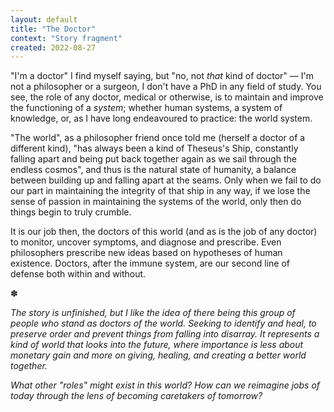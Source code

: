 ```yaml
---
layout: default
title: "The Doctor"
context: "Story fragment"
created: 2022-08-27
---
```


"I'm a doctor" I find myself saying, but "no, not *that* kind of doctor" — I'm not a philosopher or a surgeon, I don't have a PhD in any field of study. You see, the role of any doctor, medical or otherwise, is to maintain and improve the functioning of a *system*; whether human systems, a system of knowledge, or, as I have long endeavoured to practice: the world system.

"The world", as a philosopher friend once told me (herself a doctor of a different kind), "has always been a kind of Theseus's Ship, constantly falling apart and being put back together again as we sail through the endless cosmos", and thus is the natural state of humanity, a balance between building up and falling apart at the seams. Only when we fail to do our part in maintaining the integrity of that ship in any way, if we lose the sense of passion in maintaining the systems of the world, only then do things begin to truly crumble.

It is our job then, the doctors of this world (and as is the job of any doctor) to monitor, uncover symptoms, and diagnose and prescribe. Even philosophers prescribe new ideas based on hypotheses of human existence. Doctors, after the immune system, are our second line of defense both within and without.

<p class="separator">✽</p>

*The story is unfinished, but I like the idea of there being this group of people who stand as doctors of the world. Seeking to identify and heal, to preserve order and prevent things from falling into disarray. It represents a kind of world that looks into the future, where importance is less about monetary gain and more on giving, healing, and creating a better world together.*

*What other "roles" might exist in this world? How can we reimagine jobs of today through the lens of becoming caretakers of tomorrow?*